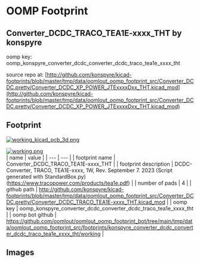# OOMP Footprint  
## Converter_DCDC_TRACO_TEA1E-xxxx_THT  by konspyre  
  
oomp key: oomp_konspyre_converter_dcdc_converter_dcdc_traco_tea1e_xxxx_tht  
  
source repo at: [http://github.com/konspyre/kicad-footprints/blob/master/tmp/data/oomlout_oomp_footprint_src/Converter_DCDC.pretty/Converter_DCDC_XP_POWER_JTExxxxDxx_THT.kicad_mod](http://github.com/konspyre/kicad-footprints/blob/master/tmp/data/oomlout_oomp_footprint_src/Converter_DCDC.pretty/Converter_DCDC_XP_POWER_JTExxxxDxx_THT.kicad_mod)  
## Footprint  
  
[![working_kicad_pcb_3d.png](working_kicad_pcb_3d_600.png)](working_kicad_pcb_3d.png)  
  
[![working.png](working_600.png)](working.png)  
| name | value | 
| --- | --- | 
| footprint name | Converter_DCDC_TRACO_TEA1E-xxxx_THT | 
| footprint description | DCDC-Converter, TRACO, TEA1E-xxxx, 1W, Rev. September 7. 2023 (Script generated with StandardBox.py) (https://www.tracopower.com/products/tea1e.pdf) | 
| number of pads | 4 | 
| github path | http://github.com/konspyre/kicad-footprints/blob/master/tmp/data/oomlout_oomp_footprint_src/Converter_DCDC.pretty/Converter_DCDC_TRACO_TEA1E-xxxx_THT.kicad_mod | 
| oomp key | oomp_konspyre_converter_dcdc_converter_dcdc_traco_tea1e_xxxx_tht | 
| oomp bot github | https://github.com/oomlout/oomlout_oomp_footprint_bot/tree/main/tmp/data/oomlout_oomp_footprint_src/footprints/konspyre_converter_dcdc_converter_dcdc_traco_tea1e_xxxx_tht/working | 
## Images  
